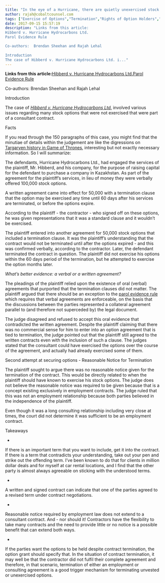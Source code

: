 ```yaml
---
title: "In the eye of a Hurricane, there are quietly unexercised stock options"
author: rajah@cobaltcounsel.com
tags: ["Exercise of Options","Termination","Rights of Option Holders","Contract Negotiations","Expiry of Options","Case Law","Rajah","Effects of Termination","Notice of Termination","Oral Representations","Choice of Law","Option Agreement"]
date: 2017-09-15 15:57:19
description: "Links from this article:
Hibberd v. Hurricane Hydrocarbons Ltd.
Parol Evidence Rule

Co-authors:  Brendan Sheehan and Rajah Lehal
 
Introduction
The case of Hibberd v. Hurricane Hydrocarbons Ltd. i..."
---
```


**Links from this article:**[Hibberd v. Hurricane Hydrocarbons Ltd.](https://www.canlii.org/en/ab/abqb/doc/2006/2006abqb707/2006abqb707.html)[Parol Evidence Rule](http://www.rotlaw.com/legal-library/what-is-the-parol-evidence-rule/)

Co-authors:  Brendan Sheehan and Rajah Lehal

 

Introduction

The case of *[Hibberd v. Hurricane Hydrocarbons Ltd.](https://www.canlii.org/en/ab/abqb/doc/2006/2006abqb707/2006abqb707.html)* involved various issues regarding many stock options that were not exercised that were part of a consultant contract.

 

Facts

If you read through the 150 paragraphs of this case, you might find that the minutiae of details within the judgement are like the digressions on [Targaryen history in Game of Thrones](https://www.youtube.com/watch?v=Q7QWRPw0eFA), interesting but not exactly necessary information. So I will summarize:

 

The defendants, Hurricane Hydrocarbons Ltd., had engaged the services of the plaintiff, Mr. Hibberd, and his company, for the purpose of raising capital for the defendant to purchase a company in Kazakhstan.  As part of the agreement for the plaintiff’s services, in lieu of money they were verbally offered 100,000 stock options.

 

A written agreement came into effect for 50,000 with a termination clause that the option may be exercised any time until 60 days after his services are terminated, or before the options expire.

 

According to the plaintiff - the contractor - who signed off on these options, he was given representations that it was a standard clause and it wouldn’t be exercised.

The plaintiff entered into another agreement for 50,000 stock options that included a termination clause. It was the plaintiff’s understanding that the contract would not be terminated until after the options expired - and this was confirmed verbally, according to the contractor.  Later, the defendant terminated the contract in question. The plaintiff did not exercise his options within the 60 days period of the termination, but he attempted to exercise the option months later.

 

*What’s better evidence: a verbal or a written agreement?*

The pleadings of the plaintiff relied upon the existence of oral (verbal) agreements that purported that the termination clauses did not matter. The plaintiff argued that there should be an exception to the [parol evidence rule](http://www.rotlaw.com/legal-library/what-is-the-parol-evidence-rule/) which requires that verbal agreements are enforceable, on the basis that the discussions between the parties represented a collateral agreement parallel to (and therefore not superceded by) the legal document.

 

The judge disagreed and refused to accept this oral evidence that contradicted the written agreement.  Despite the plaintiff claiming that there was no commercial sense for him to enter into an option agreement that is tied to termination, the judge pointed out that the plaintiff still agreed to the written contracts even with the inclusion of such a clause. The judges stated that the consultant could have exercised the options over the course of the agreement, and actually had already exercised some of them.

 

Second attempt at securing options - Reasonable Notice for Termination

The plaintiff sought to argue there was no reasonable notice given for the termination of the contract. This would be directly related to when the plaintiff should have known to exercise his stock options. The judge does not believe the reasonable notice was required to be given because that is a concept existing exclusively in employment contracts. The judge ruled that this was not an employment relationship because both parties believed in the independence of the plaintiff.

Even though it was a long consulting relationship including very close at times, the court did not determine it was sufficient to be an employment contract.

 

Takeaways

- 
If there is an important term that you want to include, get it into the contract. If there is a term that contradicts your understanding, take out your pen and strike out the offending term. I’ve been known to do that for clients in million dollar deals and for myself at car rental locations, and I find that the other party is almost always agreeable on sticking with the understood terms.

- 
A written and signed contract can indicate that one of the parties agreed to a revised term under contract negotiations.

- 
Reasonable notice required by employment law does not extend to a consultant contract.  And - nor should it!  Contractors have the flexibility to take many contracts and the need to provide little or no notice is a possible benefit that can extend both ways.

- 
If the parties want the options to be held despite contract termination, the option grant should specify that.  In the situation of contract termination, it may well be that the contractor did not fulfil their complete agreement and therefore, in that scenario, termination of either an employment or consulting agreement is a good trigger mechanism for terminating unvested or unexercised options.